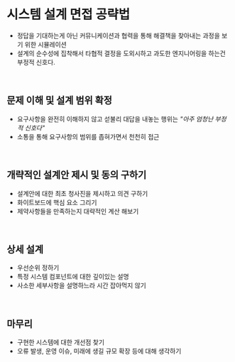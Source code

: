 # 시스템 설계 면접 공략법

- 정답을 기대하는게 아닌 커뮤니케이션과 협력을 통해 해결책을 찾아내는 과정을 보기 위한 시뮬레이션
- 설계의 순수성에 집착해서 타협적 결정을 도외시하고 과도한 엔지니어링을 하는건 부정적 신호다.

<br />

## 문제 이해 및 설계 범위 확정

- 요구사항을 완전히 이해하지 않고 섣불리 대답을 내놓는 행위는 _"아주 엄청난 부정적 신호다"_
- 소통을 통해 요구사항의 범위를 좁혀가면서 천천히 접근

<br />

## 개략적인 설계안 제시 및 동의 구하기

- 설계안에 대한 최초 청사진을 제시하고 의견 구하기
- 화이트보드에 핵심 요소 그리기
- 제약사항들을 만족하는지 대략적인 계산 해보기

<br />

## 상세 설계

- 우선순위 정하기
- 특정 시스템 컴포넌트에 대한 깊이있는 설명
- 사소한 세부사항을 설명하느라 시간 잡아먹지 않기

<br />

## 마무리

- 구현한 시스템에 대한 개선점 찾기
- 오류 발생, 운영 이슈, 미래에 생길 규모 확장 등에 대해 생각하기

##

